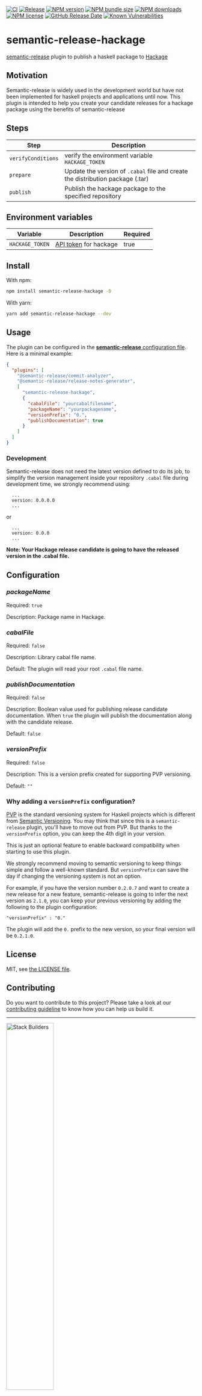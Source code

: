 [![CI](https://github.com/stackbuilders/semantic-release-hackage/actions/workflows/ci.yml/badge.svg)](https://github.com/stackbuilders/semantic-release-hackage/actions/workflows/ci.yml)
[![Release](https://github.com/stackbuilders/semantic-release-hackage/actions/workflows/release.yml/badge.svg)](https://github.com/stackbuilders/semantic-release-hackage/actions/workflows/release.yml)
[![NPM version](https://img.shields.io/npm/v/semantic-release-hackage?logo=npm)](https://www.npmjs.com/package/semantic-release-hackage)
[![NPM bundle size](https://img.shields.io/bundlephobia/min/semantic-release-hackage)](https://www.npmjs.com/package/semantic-release-hackage)
[![NPM downloads](https://img.shields.io/npm/dm/semantic-release-hackage)](https://www.npmjs.com/package/semantic-release-hackage)
[![NPM license](https://img.shields.io/npm/l/semantic-release-hackage)](https://github.com/stackbuilders/semantic-release-hackage/blob/main/LICENSE)
[![GitHub Release Date](https://img.shields.io/github/release-date/stackbuilders/semantic-release-hackage)](https://github.com/stackbuilders/semantic-release-hackage/releases)
[![Known Vulnerabilities](https://snyk.io/test/github/stackbuilders/semantic-release-hackage/badge.svg)](https://snyk.io/test/github/stackbuilders/semantic-release-hackage)

# semantic-release-hackage

[semantic-release](https://semantic-release.gitbook.io/semantic-release/) plugin to publish a haskell package to [Hackage](https://hackage.haskell.org/)

## Motivation

Semantic-release is widely used in the development world but have not been implemented for haskell projects and applications until now. This plugin is intended to help you create your candidate releases for a hackage package using the benefits of semantic-release

## Steps

| Step               | Description                                                                    |
| ------------------ | ------------------------------------------------------------------------------ |
| `verifyConditions` | verify the environment variable `HACKAGE_TOKEN`                                |
| `prepare`          | Update the version of `.cabal` file and create the distribution package (.tar) |
| `publish`          | Publish the hackage package to the specified repository                        |

## Environment variables

| Variable        | Description                                                    | Required |
| --------------- | -------------------------------------------------------------- | -------- |
| `HACKAGE_TOKEN` | [API token](https://hackage.haskell.org/packages/) for hackage | true     |

## Install

With npm:

```sh
npm install semantic-release-hackage -D
```

With yarn:

```sh
yarn add semantic-release-hackage --dev
```

## Usage

The plugin can be configured in the [**semantic-release** configuration file](https://github.com/semantic-release/semantic-release/blob/master/docs/usage/configuration.md#configuration). Here is a minimal example:

```json
{
  "plugins": [
    "@semantic-release/commit-analyzer",
    "@semantic-release/release-notes-generator",
    [
      "semantic-release-hackage",
      {
        "cabalFile": "yourcabalfilename",
        "packageName": "yourpackagename",
        "versionPrefix": "0.",
        "publishDocumentation": true
      }
    ]
  ]
}
```

### Development
Semantic-release does not need the latest version defined to do its job, to simplify the version management inside your repository `.cabal` file during development time, we strongly recommend using:

```cabal
  ...
  version: 0.0.0.0
  ...
```

or

```cabal
  ...
  version: 0.0.0
  ...
```
__Note: Your Hackage release candidate is going to have the released version in the .cabal file.__

## Configuration

### _packageName_

Required: `true`

Description: Package name in Hackage.

### _cabalFile_

Required: `false`

Description: Library cabal file name.

Default: The plugin will read your root `.cabal` file name.

### _publishDocumentation_

Required: `false`

Description: Boolean value used for publishing release candidate documentation. When `true` the plugin will publish the documentation along with the candidate release.

Default: `false`

### _versionPrefix_

Required: `false`

Description: This is a version prefix created for supporting PVP versioning.

Default: `""`

### Why adding a `versionPrefix` configuration?

[PVP](https://pvp.haskell.org/) is the standard versioning system for Haskell projects which is different from [Semantic Versioning](https://semver.org/). You may think that since this is a `semantic-release` plugin, you'll have to move out from PVP. But thanks to the `versionPrefix` option, you can keep the 4th digit in your version.

This is just an optional feature to enable backward compatibility when starting to use this plugin.

We strongly recommend moving to semantic versioning to keep things simple and follow a well-known standard. But `versionPrefix` can save the day if changing the versioning system is not an option.

For example, if you have the version number `0.2.0.7` and want to create a new release for a new feature, semantic-release is going to infer the next version as `2.1.0`, you can keep your previous versioning by adding the following to the plugin configuration:

```
"versionPrefix" : "0."
```

The plugin will add the `0.` prefix to the new version, so your final version will be `0.2.1.0`.

## License

MIT, see [the LICENSE file](LICENSE).

## Contributing

Do you want to contribute to this project? Please take a look at our [contributing guideline](/docs/CONTRIBUTING.md) to know how you can help us build it.

---

<img src="https://www.stackbuilders.com/media/images/Sb-supports.original.png" alt="Stack Builders" width="50%"></img>  
[Check out our libraries](https://github.com/stackbuilders/) | [Join our team](https://www.stackbuilders.com/join-us/)
